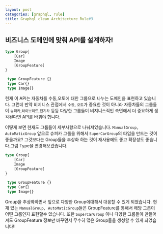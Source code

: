 ```yaml
---
layout: post
categories: [graphql, rule]
title: Graphql clean Architecture Rule#3
---
```

## 비즈니스 도메인에 맞춰 API를 설계하자!
```typescript
type Group{
    [Car]
    Image
    [GroupFeature]
}
 
 type GroupFeature {}
 type Car{}
 type Image{}
```
현재 이 API는 자동차를 수동,오토에 대한 그룹으로 나누는 도메인을 표현하고 있습니다. 그런데 만약 비지니스 관점에서 `수동`, `오토`가 중요한 것이 아니라 자동차들의 그룹들이 `슈퍼카`,`하이브리드`,`전기차` 등등 다양한 그룹들이 비지니스적인 측면에서 더 중요하게 생각된다면 API를 바꿔야 합니다. 

어떻게 보면 현재도 그룹들이 세부사항으로 나눠져있습니다. `ManualGroup, AutoMaticGroup` 앞으로 슈퍼카 그룹을 위해서 `SuperCarGroup`의 타입을 만드는 것이 좋을까요? 그것보다는 Group들을 추상화 하는 것이 재사용에도 좋고 확장성도 좋습니다.그럼 Type을 변경해보겠습니다.

```typescript
type Group{
    [Car]
    Image
    [GroupFeature]
}
 
 type GroupFeature {}
 type Car{}
 type Image{}
```
Group을 추상화하면서 앞으로 다양한 Group에대해서 대응할 수 있게 되었습니다. 현재 있는 `ManualGroup, AutoMaticGroup`들은 GroupFeature를 통해서 해당 그룹이 어떤 그룹인지 표현할수 있습니다. 또한 `SuperCarGroup` 이나 다양한 그룹들이 만들어져도 GroupFeature 정보만 바꾸면서 무수히 많은 Group들을 생성할 수 있게 되었습니다!!